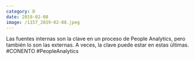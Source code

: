```yaml
--- 
category: D 
date: 2019-02-08 
image: /1157_2019-02-08.jpeg 
--- 
```


Las fuentes internas son la clave en un proceso de People Analytics, pero también lo son las externas. A veces, la clave puede estar en estas últimas. <br>#CONENTO #PeopleAnalytics